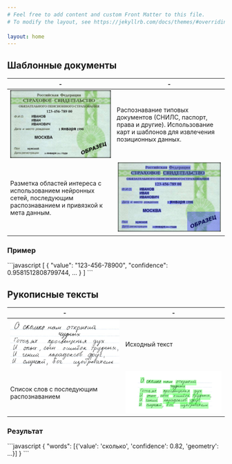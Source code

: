 ```yaml
---
# Feel free to add content and custom Front Matter to this file.
# To modify the layout, see https://jekyllrb.com/docs/themes/#overriding-theme-defaults

layout: home
---
```


<h2>Шаблонные документы</h2>

| - | - |
|---|---|
| ![СНИЛС](/assets/snils500.png "СНИЛС") | Распознавание типовых документов (СНИЛС, паспорт, права и другие). Использование карт и шаблонов для извлечения позиционных данных. |
| Разметка областей интереса с использованием нейронных сетей, последующим распознаванием и привязкой к мета данным.| ![СНИЛС](/assets/snils_results500.png) |

<h3>Пример</h3>
```javascript
[ 
  {
      "value": "123-456-78900",
      "confidence": 0.9581512808799744,
      ...
  }
]
```

<h2>Рукописные тексты</h2>

| - | - |
|---|---|
| ![Текст](/assets/wr500.jpg "текст") | Исходный текст |
| Список слов с последующим распознаванием | ![Тексе](/assets/wr500_results.png) |

<h3>Результат</h3>
```javascript
{
  "words": [{'value': 'сколько', 'confidence': 0.82, 'geometry': ...}]
}
```
